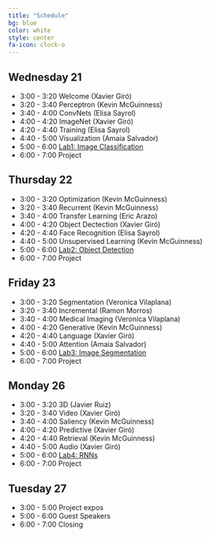 ```yaml
---
title: "Schedule"
bg: blue
color: white
style: center
fa-icon: clock-o
---
```


## Wednesday 21

- 3:00 - 3:20 Welcome (Xavier Giró)
- 3:20 - 3:40 Perceptron (Kevin McGuinness)
- 3:40 - 4:00 ConvNets (Elisa Sayrol)
- 4:00 - 4:20 ImageNet (Xavier Giró)
- 4:20 - 4:40 Training (Elisa Sayrol)
- 4:40 - 5:00 Visualization (Amaia Salvador)
- 5:00 - 6:00 [Lab1: Image Classification][Lab1]
- 6:00 - 7:00 Project

## Thursday 22

- 3:00 - 3:20 Optimization (Kevin McGuinness)
- 3:20 - 3:40 Recurrent (Kevin McGuinness)
- 3:40 - 4:00 Transfer Learning (Eric Arazo)
- 4:00 - 4:20 Object Dectection (Xavier Giró)
- 4:20 - 4:40 Face Recognition (Elisa Sayrol)
- 4:40 - 5:00 Unsupervised Learning (Kevin McGuinness)
- 5:00 - 6:00 [Lab2: Object Detection][Lab2]
- 6:00 - 7:00 Project

## Friday 23

- 3:00 - 3:20 Segmentation (Veronica Vilaplana)
- 3:20 - 3:40 Incremental (Ramon Morros)
- 3:40 - 4:00 Medical Imaging (Veronica Vilaplana)
- 4:00 - 4:20 Generative (Kevin McGuinness)
- 4:20 - 4:40 Language (Xavier Giró)
- 4:40 - 5:00 Attention (Amaia Salvador)
- 5:00 - 6:00 [Lab3: Image Segmentation][Lab3]
- 6:00 - 7:00 Project

## Monday 26

- 3:00 - 3:20 3D (Javier Ruiz)
- 3:20 - 3:40 Video (Xavier Giró)
- 3:40 - 4:00 Saliency (Kevin McGuinness)
- 4:00 - 4:20 Predictive (Xavier Giró)
- 4:20 - 4:40 Retrieval (Kevin McGuinness)
- 4:40 - 5:00 Audio (Xavier Giró)
- 5:00 - 6:00 [Lab4: RNNs][Lab4]
- 6:00 - 7:00 Project


## Tuesday 27

- 3:00 - 5:00 Project expos
- 5:00 - 6:00 Guest Speakers
- 6:00 - 7:00 Closing

[Lab1]: https://nvidia.qwiklab.com/focuses/preview/1579?locale=en
[Lab2]: https://nvidia.qwiklab.com/focuses/preview/1204?locale=en
[Lab3]: https://nvidia.qwiklab.com/focuses/preview/2193?locale=en
[Lab4]: https://nvidia.qwiklab.com/focuses/preview/3043?locale=en
